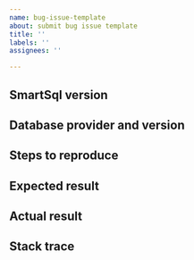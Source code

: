 ```yaml
---
name: bug-issue-template
about: submit bug issue template
title: ''
labels: ''
assignees: ''

---
```


## SmartSql version

## Database provider and version

## Steps to reproduce

## Expected result

## Actual result

## Stack trace
